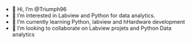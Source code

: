 - 👋 Hi, I’m @Triumph96
- 👀 I’m interested in Labview and Python for data analytics. 
- 🌱 I’m currently learning Python, labview and hHardware development
- 💞️ I’m looking to collaborate on Labview projets and Python Data analytics

<!---
Triumph96/Triumph96 is a ✨ special ✨ repository because its `README.md` (this file) appears on your GitHub profile.
You can click the Preview link to take a look at your changes.
--->
